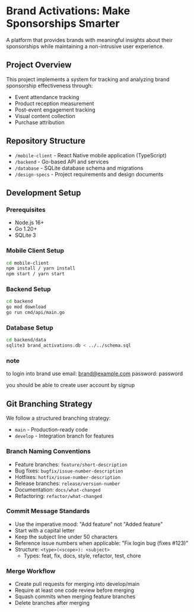 # Brand Activations: Make Sponsorships Smarter

A platform that provides brands with meaningful insights about their sponsorships while maintaining a non-intrusive user experience.

## Project Overview

This project implements a system for tracking and analyzing brand sponsorship effectiveness through:
- Event attendance tracking
- Product reception measurement
- Post-event engagement tracking
- Visual content collection
- Purchase attribution

## Repository Structure

- `/mobile-client` - React Native mobile application (TypeScript)
- `/backend` - Go-based API and services
- `/database` - SQLite database schema and migrations
- `/design-specs` - Project requirements and design documents

## Development Setup

### Prerequisites
- Node.js 16+
- Go 1.20+
- SQLite 3

### Mobile Client Setup
```bash
cd mobile-client
npm install / yarn install
npm start / yarn start
```

### Backend Setup
```bash
cd backend
go mod download
go run cmd/api/main.go
```

### Database Setup
```bash
cd backend/data
sqlite3 brand_activations.db < ../../schema.sql
```

### note
to login into brand use email: brand@example.com
password: password

you should be able to create user account by signup

## Git Branching Strategy

We follow a structured branching strategy:

- `main` - Production-ready code
- `develop` - Integration branch for features

### Branch Naming Conventions
- Feature branches: `feature/short-description`
- Bug fixes: `bugfix/issue-number-description`
- Hotfixes: `hotfix/issue-number-description`
- Release branches: `release/version-number`
- Documentation: `docs/what-changed`
- Refactoring: `refactor/what-changed`

### Commit Message Standards
- Use the imperative mood: "Add feature" not "Added feature"
- Start with a capital letter
- Keep the subject line under 50 characters
- Reference issue numbers when applicable: "Fix login bug (fixes #123)"
- Structure: `<type>(<scope>): <subject>`
  - Types: feat, fix, docs, style, refactor, test, chore

### Merge Workflow
- Create pull requests for merging into develop/main
- Require at least one code review before merging
- Squash commits when merging feature branches
- Delete branches after merging